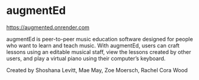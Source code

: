 # augmentEd

https://augmented.onrender.com

augmentEd is peer-to-peer music education software designed for people who want to learn and teach music. With augmentEd, users can craft lessons using an editable musical staff, view the lessons created by other users, and play a virtual piano using their computer’s keyboard.

Created by Shoshana Levitt, Mae May, Zoe Moersch, Rachel Cora Wood
